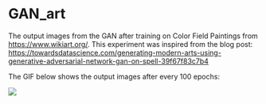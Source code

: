 # GAN_art

The output images from the GAN after training on Color Field Paintings from https://www.wikiart.org/. This experiment was inspired from the blog post: https://towardsdatascience.com/generating-modern-arts-using-generative-adversarial-network-gan-on-spell-39f67f83c7b4

The GIF below shows the output images after every 100 epochs: 

![](GAN_output.gif)
